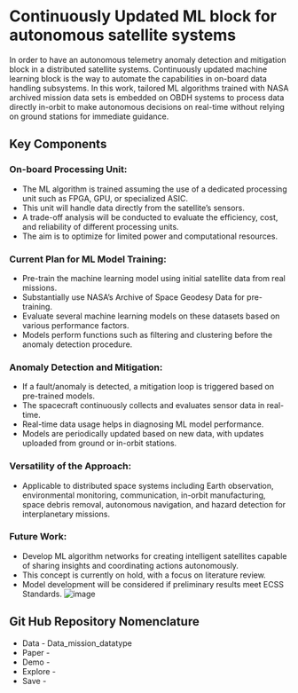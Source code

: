 # Continuously Updated ML block for autonomous satellite systems

In order to have an autonomous telemetry anomaly detection and mitigation block in a distributed satellite systems. Continuously updated machine learning block is the way to automate the capabilities in on-board data handling subsystems. In this work, tailored ML algorithms trained with NASA archived mission data sets is embedded on OBDH systems to process data directly in-orbit to make autonomous decisions on real-time without relying on ground stations for  immediate guidance.

## Key Components 

### On-board Processing Unit:
  - The ML algorithm is trained assuming the use of a dedicated processing unit such as FPGA, GPU, or specialized ASIC.
  - This unit will handle data directly from the satellite’s sensors.
  - A trade-off analysis will be conducted to evaluate the efficiency, cost, and reliability of different processing units.
  - The aim is to optimize for limited power and computational resources.

### Current Plan for ML Model Training:
  - Pre-train the machine learning model using initial satellite data from real missions.
  - Substantially use NASA’s Archive of Space Geodesy Data for pre-training.
  - Evaluate several machine learning models on these datasets based on various performance factors.
  - Models perform functions such as filtering and clustering before the anomaly detection procedure.

### Anomaly Detection and Mitigation:
  - If a fault/anomaly is detected, a mitigation loop is triggered based on pre-trained models.
  - The spacecraft continuously collects and evaluates sensor data in real-time.
  - Real-time data usage helps in diagnosing ML model performance.
  - Models are periodically updated based on new data, with updates uploaded from ground or in-orbit stations.

### Versatility of the Approach:
  - Applicable to distributed space systems including Earth observation, environmental monitoring, communication, in-orbit manufacturing, space debris removal, autonomous navigation, and hazard detection for interplanetary missions.

### Future Work:
  - Develop ML algorithm networks for creating intelligent satellites capable of sharing insights and coordinating actions autonomously.
  - This concept is currently on hold, with a focus on literature review.
  - Model development will be considered if preliminary results meet ECSS Standards.
![image](https://github.com/HEMZZ610/Autonomous-Space-Systems/assets/70131462/abc8d1ce-b4c3-4edd-ac10-a9d76ef9b152)

## Git Hub Repository Nomenclature
* Data - Data_mission_datatype
* Paper -
* Demo - 
* Explore - 
* Save - 

